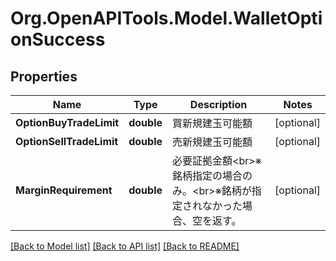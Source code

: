 # Org.OpenAPITools.Model.WalletOptionSuccess
## Properties

Name | Type | Description | Notes
------------ | ------------- | ------------- | -------------
**OptionBuyTradeLimit** | **double** | 買新規建玉可能額 | [optional] 
**OptionSellTradeLimit** | **double** | 売新規建玉可能額 | [optional] 
**MarginRequirement** | **double** | 必要証拠金額&lt;br&gt;※銘柄指定の場合のみ。&lt;br&gt;※銘柄が指定されなかった場合、空を返す。 | [optional] 

[[Back to Model list]](../README.md#documentation-for-models) [[Back to API list]](../README.md#documentation-for-api-endpoints) [[Back to README]](../README.md)

